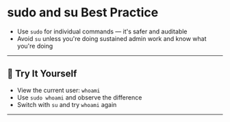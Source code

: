 # sudo and su Best Practice

* Use `sudo` for individual commands — it's safer and auditable
* Avoid `su` unless you're doing sustained admin work and know what you're doing

---

## 🧪 Try It Yourself

* View the current user: `whoami`
* Use `sudo whoami` and observe the difference
* Switch with `su` and try `whoami` again

---
